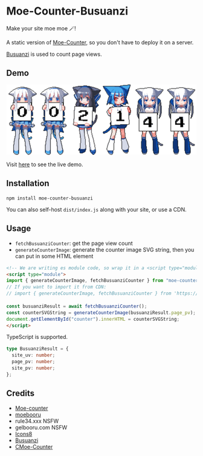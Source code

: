 # Moe-Counter-Busuanzi

Make your site moe moe 🪄!

A static version of [Moe-Counter](https://github.com/journey-ad/Moe-counter), so you don't have to deploy it on a server.

[Busuanzi](https://busuanzi.ibruce.info/) is used to count page views.

## Demo

![](./assets/image.svg)

Visit [here](https://liuly.moe) to see the live demo.

## Installation

```shell
npm install moe-counter-busuanzi
```

You can also self-host `dist/index.js` along with your site, or use a CDN.

## Usage

- `fetchBusuanziCounter`: get the page view count
- `generateCounterImage`: generate the counter image SVG string, then you can put in some HTML element

```HTML
<!-- We are writing es module code, so wrap it in a <script type="module"></script> tag. -->
<script type="module">
import { generateCounterImage, fetchBusuanziCounter } from "moe-counter-busuanzi";
// If you want to import it from CDN:
// import { generateCounterImage, fetchBusuanziCounter } from 'https://cdn.jsdelivr.net/npm/moe-counter-busuanzi@1.0.2/+esm'

const busuanziResult = await fetchBusuanziCounter();
const counterSVGString = generateCounterImage(busuanziResult.page_pv);
document.getElementById("counter").innerHTML = counterSVGString;
</script>
```

TypeScript is supported.

```typescript
type BusuanziResult = {
  site_uv: number;
  page_pv: number;
  site_pv: number;
};
```

## Credits

- [Moe-counter](https://github.com/journey-ad/Moe-counter)
- [moebooru](https://github.com/moebooru/moebooru)
- rule34.xxx NSFW
- gelbooru.com NSFW
- [Icons8](https://icons8.com/icons/set/star)
- [Busuanzi](https://busuanzi.ibruce.info/)
- [CMoe-Counter](https://github.com/fumiama/CMoe-Counter)

